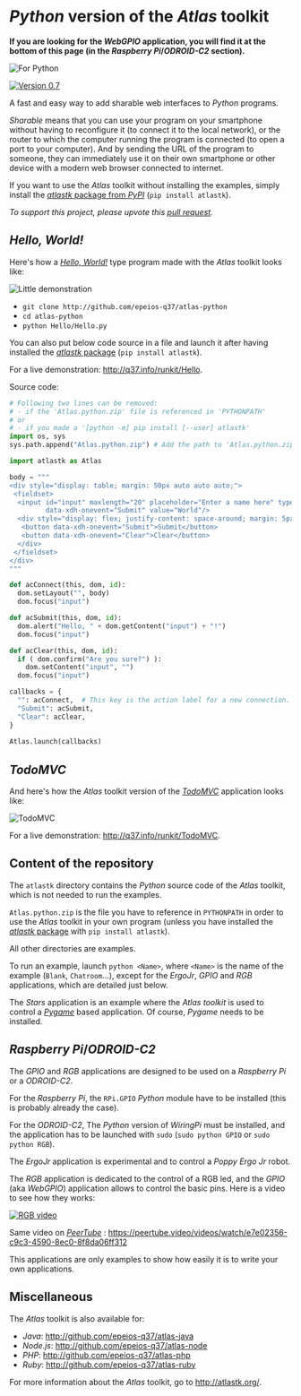 # *Python* version of the *Atlas* toolkit

**If you are looking for the *WebGPIO* application, you will find it at the bottom of this page (in the *Raspberry Pi*/*ODROID-C2* section).**

![For Python](https://q37.info/download/assets/Python.png "Python logo")

[![Version 0.7](https://img.shields.io/static/v1.svg?&color=90b4ed&label=Version&message=0.7)](https://q37.info/s/gei0veus)

A fast and easy way to add sharable web interfaces to *Python* programs.

*Sharable* means that you can use your program on your smartphone without having to reconfigure it (to connect it to the local network), or the router to which the computer running the program is connected (to open a port to your computer). And by sending the URL of the program to someone, they can immediately use it on their own smartphone or other device with a modern web browser connected to internet.

If you want to use the *Atlas* toolkit without installing the examples, simply install the [*atlastk* package from *PyPI*](https://q37.info/s/9srmskcm) (`pip install atlastk`).

*To support this project, please upvote this [pull request](https://github.com/vinta/awesome-python/pull/1272).*

## *Hello, World!*

Here's how a [*Hello, World!*](https://en.wikipedia.org/wiki/%22Hello,_World!%22_program) type program made with the *Atlas* toolkit looks like:

![Little demonstration](http://q37.info/download/assets/Hello.gif "A basic example")

- `git clone http://github.com/epeios-q37/atlas-python`
- `cd atlas-python`
- `python Hello/Hello.py`

You can also put below code source in a file and launch it after having installed the [*atlastk* package](http://q37.info/s/9srmskcm) (`pip install atlastk`).

For a live demonstration: <http://q37.info/runkit/Hello>.

Source code:

```python
# Following two lines can be removed:
# - if the 'Atlas.python.zip' file is referenced in 'PYTHONPATH'
# or
# - if you made a '[python -m] pip install [--user] atlastk'
import os, sys
sys.path.append("Atlas.python.zip") # Add the path to 'Atlas.python.zip' if needed.

import atlastk as Atlas

body = """
<div style="display: table; margin: 50px auto auto auto;">
 <fieldset>
  <input id="input" maxlength="20" placeholder="Enter a name here" type="text"
         data-xdh-onevent="Submit" value="World"/>
  <div style="display: flex; justify-content: space-around; margin: 5px auto auto auto;">
   <button data-xdh-onevent="Submit">Submit</button>
   <button data-xdh-onevent="Clear">Clear</button>
  </div>
 </fieldset>
</div>
"""

def acConnect(this, dom, id):
  dom.setLayout("", body)
  dom.focus("input")

def acSubmit(this, dom, id):
  dom.alert("Hello, " + dom.getContent("input") + "!")
  dom.focus("input")

def acClear(this, dom, id):
  if ( dom.confirm("Are you sure?") ):
    dom.setContent("input", "")
  dom.focus("input")

callbacks = {
  "": acConnect,  # This key is the action label for a new connection.
  "Submit": acSubmit,
  "Clear": acClear,
}
  
Atlas.launch(callbacks)
```

## *TodoMVC*

And here's how the *Atlas* toolkit version of the [*TodoMVC*](http://todomvc.com/) application looks like:

![TodoMVC](http://q37.info/download/TodoMVC.gif "The TodoMVC application made with the Atlas toolkit")

For a live demonstration: <http://q37.info/runkit/TodoMVC>.

## Content of the repository

The `atlastk` directory contains the *Python* source code of the *Atlas* toolkit, which is not needed to run the examples.

`Atlas.python.zip` is the file you have to reference in `PYTHONPATH` in order to use the *Atlas* toolkit in your own program (unless you have installed the [*atlastk* package](http://q37.info/s/9srmskcm) with `pip install atlastk`).

All other directories are examples.

To run an example, launch `python <Name>`, where `<Name>` is the name of the example (`Blank`, `Chatroom`…), except for the *ErgoJr*, *GPIO* and *RGB* applications, which are detailed just below.

The *Stars* application is an example where the *Atlas* *toolkit* is used to control a [*Pygame*](https://en.wikipedia.org/wiki/Pygame) based application. Of course, *Pygame* needs to be installed.

## *Raspberry Pi*/*ODROID-C2*

The *GPIO* and *RGB* applications are designed to be used on a *Raspberry Pi* or a *ODROID-C2*.

For the *Raspberry Pi*, the `RPi.GPIO` *Python* module have to be installed (this is probably already the case).

For the *ODROID-C2*, The *Python* version of *WiringPi* must be installed, and the application has to be launched with `sudo` (`sudo python GPIO` or `sudo python RGB`).

The *ErgoJr* application is experimental and to control a *Poppy* *Ergo Jr* robot.

The *RGB* application is dedicated to the control of a RGB led, and the *GPIO* (aka *WebGPIO*) application allows to control the basic pins. Here is a video to see how they works:

[![RGB video](https://img.youtube.com/vi/C4p2iX6gc-Q/0.jpg)](https://www.youtube.com/watch?v=C4p2iX6gc-Q)

Same video on [*PeerTube*](https://en.wikipedia.org/wiki/PeerTube) : <https://peertube.video/videos/watch/e7e02356-c9c3-4590-8ec0-8f8da06ff312>

This applications are only examples to show how easily it is to write your own applications.

## Miscellaneous

The *Atlas* toolkit is also available for:

- *Java*: <http://github.com/epeios-q37/atlas-java>
- *Node.js*: <http://github.com/epeios-q37/atlas-node>
- *PHP*: <http://github.com/epeios-q37/atlas-php>
- *Ruby*: <http://github.com/epeios-q37/atlas-ruby>

For more information about the *Atlas* toolkit, go to <http://atlastk.org/>.